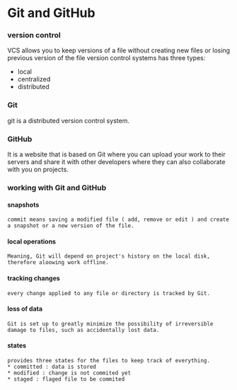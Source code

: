 # Git and GitHub
### version control
VCS allows you to keep versions of a file without creating new files or losing previous version of the file
version control systems has three types:
* local 
* centralized
* distributed
### Git
git is a distributed version control system.

### GitHub 
It is a website that is based on Git where you can upload your work to their servers and share it with other developers where they can also collaborate with you on projects.

### working with Git and GitHub 
#### snapshots 
```
commit means saving a modified file ( add, remove or edit ) and create a snapshot or a new version of the file.
```

#### local operations
```
Meaning, Git will depend on project's history on the local disk, therefore aloowing work offline.
```
#### tracking changes 
```
every change applied to any file or directory is tracked by Git.
```
#### loss of data
```
Git is set up to greatly minimize the possibility of irreversible damage to files, such as accidentally lost data.
```
#### states
```
provides three states for the files to keep track of everything.
* committed : data is stored 
* modified : change is not commited yet
* staged : flaged file to be commited
```

